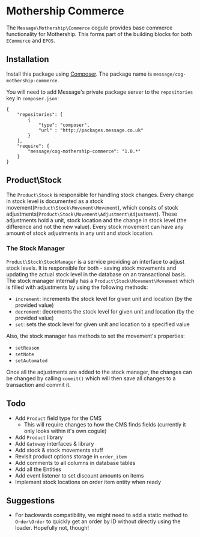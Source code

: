 # Mothership Commerce

The `Message\Mothership\Commerce` cogule provides base commerce functionality for Mothership. This forms part of the building blocks for both `ECommerce` and `EPOS`.

## Installation

Install this package using [Composer](http://getcomposer.org/). The package name is `message/cog-mothership-commerce`.

You will need to add Message's private package server to the `repositories` key in `composer.json`:

	{
		"repositories": [
			{
				"type": "composer",
				"url" : "http://packages.message.co.uk"
			}
		],
		"require": {
			"message/cog-mothership-commerce": "1.0.*"
		}
	}

## Product\Stock
The `Product\Stock` is responsible for handling stock changes.
Every change in stock level is documented as a stock movement(`Product\Stock\Movement\Movement`), which consits of stock adjustments(`Product\Stock\Movement\Adjustment\Adjustment`).
These adjustments hold a unit, stock location and the change in stock level (the difference and not the new value).
Every stock movement can have any amount of stock adjustments in any unit and stock location.

### The Stock Manager
`Product\Stock\StockManager` is a service providing an interface to adjust stock levels.
It is responsible for both - saving stock movements and updating the actual stock level in the database on an transactional basis.
The stock manager internally has a `Product\Stock\Movement\Movement` which is filled with adjustments by using the following methods:
* `increment`: increments the stock level for given unit and location (by the provided value)
* `decrement`: decrements the stock level for given unit and location (by the provided value)
* `set`: sets the stock level for given unit and location to a specified value

Also, the stock manager has methods to set the movement's properties:
* `setReason`
* `setNote`
* `setAutomated`

Once all the adjustments are added to the stock manager, the changes can be changed by calling `commit()` which will then save all changes to a transaction and commit it.


## Todo

* Add `Product` field type for the CMS
	* This will require changes to how the CMS finds fields (currently it only looks within it's own cogule)
* Add `Product` library
* Add `Gateway` interfaces & library
* Add stock & stock movements stuff
* Revisit product options storage in `order_item`
* Add comments to all columns in database tables
* Add all the Entities
* Add event listener to set discount amounts on items
* Implement stock locations on order item entity when ready

## Suggestions

* For backwards compatibility, we might need to add a static method to `Order\Order` to quickly get an order by ID without directly using the loader. Hopefully not, though!